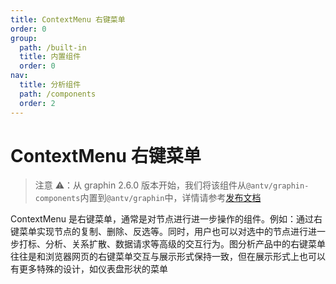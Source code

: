 ```yaml
---
title: ContextMenu 右键菜单
order: 0
group:
  path: /built-in
  title: 内置组件
  order: 0
nav:
  title: 分析组件
  path: /components
  order: 2
---
```


# ContextMenu 右键菜单

> 注意 ⚠️：从 graphin 2.6.0 版本开始，我们将该组件从`@antv/graphin-components`内置到`@antv/graphin`中，详情请参考[发布文档](https://www.yuque.com/antv/gi/gstoyh)

ContextMenu 是右键菜单，通常是对节点进行进一步操作的组件。例如：通过右键菜单实现节点的复制、删除、反选等。同时，用户也可以对选中的节点进行进一步打标、分析、关系扩散、数据请求等高级的交互行为。图分析产品中的右键菜单往往是和浏览器网页的右键菜单交互与展示形式保持一致，但在展示形式上也可以有更多特殊的设计，如仪表盘形状的菜单

<code src='./demos/index' >
